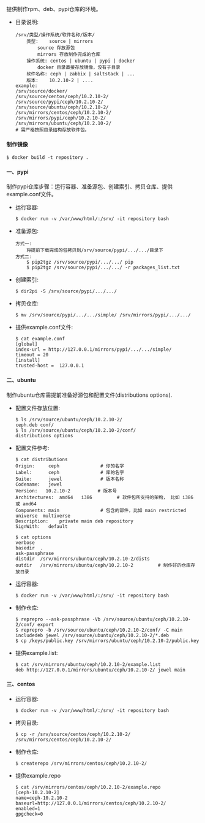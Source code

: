 提供制作rpm、deb、pypi仓库的环境。

* 目录说明:

    ```
    /srv/类型/操作系统/软件名称/版本/ 
        类型:    source | mirrors
            source 存放源包
            mirrors 存放制作完成的仓库
        操作系统: centos | ubuntu | pypi | docker
            docker 目录直接存放镜像，没有子目录
        软件名称: ceph | zabbix | saltstack | ...
        版本:    10.2.10-2 | ....
    example:
    /srv/source/docker/
    /srv/source/centos/ceph/10.2.10-2/
    /srv/source/pypi/ceph/10.2.10-2/
    /srv/source/ubuntu/ceph/10.2.10-2/
    /srv/mirrors/centos/ceph/10.2.10-2/
    /srv/mirrors/pypi/ceph/10.2.10-2/
    /srv/mirrors/ubuntu/ceph/10.2.10-2/
    # 需严格按照目录结构存放软件包。
    ```

#### 制作镜像

```
$ docker build -t repository .
```

#### 一、pypi 

制作pypi仓库步骤：运行容器、准备源包、创建索引、拷贝仓库、提供example.conf文件。

* 运行容器:

    ```
    $ docker run -v /var/www/html/:/srv/ -it repository bash
    ```

* 准备源包:

    ```
    方式一:
        将提前下载完成的包拷贝到/srv/source/pypi/.../.../目录下
    方式二:
        $ pip2tgz /srv/source/pypi/.../.../ pip 
        $ pip2tgz /srv/source/pypi/.../.../ -r packages_list.txt
    ```
    
* 创建索引:

    ```
    $ dir2pi -S /srv/source/pypi/.../.../
    ```
    
* 拷贝仓库:

    ```
    $ mv /srv/source/pypi/.../.../simple/ /srv/mirrors/pypi/.../.../
    ```

* 提供example.conf文件:

    ```
    $ cat example.conf
    [global]
    index-url = http://127.0.0.1/mirrors/pypi/.../.../simple/
    timeout = 20
    [install]
    trusted-host =  127.0.0.1
    ```
#### 二、ubuntu

制作ubuntu仓库需提前准备好源包和配置文件(distributions options).

* 配置文件存放位置:

    ```
    $ ls /srv/source/ubuntu/ceph/10.2.10-2/
    ceph.deb conf/
    $ ls /srv/source/ubuntu/ceph/10.2.10-2/conf/
    distributions options
    ```

* 配置文件参考:

    ```
    $ cat distributions
    Origin:     ceph               # 你的名字
    Label:      ceph               # 库的名字
    Suite:      jewel              # 版本名称
    Codename:   jewel
    Version:   10.2.10-2          # 版本号
    Architectures:  amd64   i386         # 软件包所支持的架构， 比如 i386 或 amd64
    Components: main               # 包含的部件，比如 main restricted universe  multiverse
    Description:    private main deb repository
    SignWith:   default

    $ cat options
    verbose
    basedir  .
    ask-passphrase
    distdir  /srv/mirrors/ubuntu/ceph/10.2.10-2/dists
    outdir   /srv/mirrors/ubuntu/ceph/10.2.10-2         # 制作好的仓库存放目录
    ```

* 运行容器:

    ```
    $ docker run -v /var/www/html/:/srv/ -it repository bash
    ```

* 制作仓库:

    ```
    $ reprepro --ask-passphrase -Vb /srv/source/ubuntu/ceph/10.2.10-2/conf/ export
    $ reprepro -b /srv/source/ubuntu/ceph/10.2.10-2/conf/ -C main includedeb jewel /srv/source/ubuntu/ceph/10.2.10-2/*.deb
    $ cp /keys/public.key /srv/mirrors/ubuntu/ceph/10.2.10-2/public.key
    ```

* 提供example.list:

    ```
    $ cat /srv/mirrors/ubuntu/ceph/10.2.10-2/example.list
    deb http://127.0.0.1/mirrors/ubuntu/ceph/10.2.10-2/ jewel main
    ```

#### 三、centos


* 运行容器:

    ```
    $ docker run -v /var/www/html/:/srv/ -it repository bash
    ```

* 拷贝目录:

    ```
    $ cp -r /srv/source/centos/ceph/10.2.10-2/ /srv/mirrors/centos/ceph/10.2.10-2/
    ```

* 制作仓库:

    ```
    $ createrepo /srv/mirrors/centos/ceph/10.2.10-2/
    ```
    
* 提供example.repo

    ```
    $ cat /srv/mirrors/centos/ceph/10.2.10-2/example.repo
    [ceph-10.2.10-2]
    name=ceph-10.2.10-2
    baseurl=http://127.0.0.1/mirrors/centos/ceph/10.2.10-2/
    enabled=1
    gpgcheck=0
    ```
